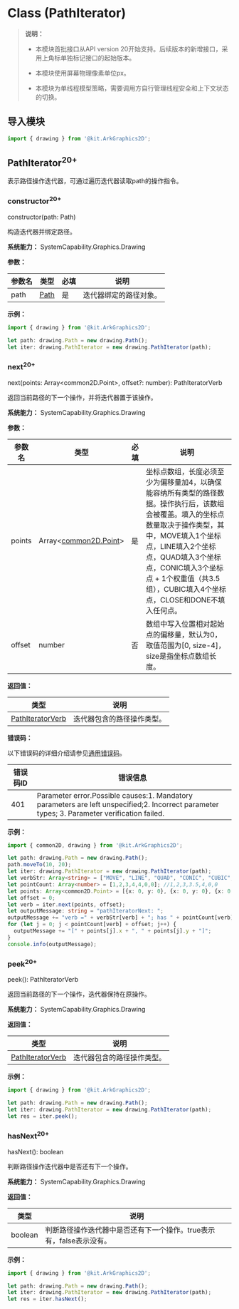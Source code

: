 # Class (PathIterator)

> **说明：**
>
> - 本模块首批接口从API version 20开始支持。后续版本的新增接口，采用上角标单独标记接口的起始版本。
>
> - 本模块使用屏幕物理像素单位px。
>
> - 本模块为单线程模型策略，需要调用方自行管理线程安全和上下文状态的切换。

## 导入模块

```ts
import { drawing } from '@kit.ArkGraphics2D';
```

## PathIterator<sup>20+</sup>

表示路径操作迭代器，可通过遍历迭代器读取path的操作指令。

### constructor<sup>20+</sup>

constructor(path: Path)

构造迭代器并绑定路径。

**系统能力：** SystemCapability.Graphics.Drawing

**参数：**

| 参数名   | 类型                                         | 必填 | 说明                            |
| -------- | -------------------------------------------- | ---- | ------------------------------- |
| path | [Path](arkts-apis-graphics-drawing-Path.md) | 是   | 迭代器绑定的路径对象。                 |

**示例：**

```ts
import { drawing } from '@kit.ArkGraphics2D';

let path: drawing.Path = new drawing.Path();
let iter: drawing.PathIterator = new drawing.PathIterator(path);
```

### next<sup>20+</sup>

next(points: Array<common2D.Point>, offset?: number): PathIteratorVerb

返回当前路径的下一个操作，并将迭代器置于该操作。

**系统能力：** SystemCapability.Graphics.Drawing

**参数：**

| 参数名   | 类型                                         | 必填 | 说明                            |
| -------- | -------------------------------------------- | ---- | ------------------------------- |
| points | Array\<[common2D.Point](js-apis-graphics-common2D.md#point20)>   | 是   | 坐标点数组，长度必须至少为偏移量加4，以确保能容纳所有类型的路径数据。操作执行后，该数组会被覆盖。填入的坐标点数量取决于操作类型，其中，MOVE填入1个坐标点，LINE填入2个坐标点，QUAD填入3个坐标点，CONIC填入3个坐标点 + 1个权重值（共3.5组），CUBIC填入4个坐标点，CLOSE和DONE不填入任何点。 |
| offset | number   | 否   | 数组中写入位置相对起始点的偏移量，默认为0，取值范围为[0, size-4]，size是指坐标点数组长度。 |

**返回值：**

| 类型                  | 说明           |
| --------------------- | -------------- |
| [PathIteratorVerb](arkts-apis-graphics-drawing-e.md#pathiteratorverb20) | 迭代器包含的路径操作类型。 |

**错误码：**

以下错误码的详细介绍请参见[通用错误码](../errorcodes/errorcode-universal.md)。

| 错误码ID | 错误信息 |
| ------- | --------------------------------------------|
| 401 | Parameter error.Possible causes:1. Mandatory parameters are left unspecified;2. Incorrect parameter types; 3. Parameter verification failed. |

**示例：**

```ts
import { common2D, drawing } from '@kit.ArkGraphics2D';

let path: drawing.Path = new drawing.Path();
path.moveTo(10, 20);
let iter: drawing.PathIterator = new drawing.PathIterator(path);
let verbStr: Array<string> = ["MOVE", "LINE", "QUAD", "CONIC", "CUBIC", "CLOSE", "DONE"];
let pointCount: Array<number> = [1,2,3,4,4,0,0]; //1,2,3,3.5,4,0,0
let points: Array<common2D.Point> = [{x: 0, y: 0}, {x: 0, y: 0}, {x: 0, y: 0}, {x: 0, y: 0}];
let offset = 0;
let verb = iter.next(points, offset);
let outputMessage: string = "pathIteratorNext: ";
outputMessage += "verb =" + verbStr[verb] + "; has " + pointCount[verb] + " pairs: ";
for (let j = 0; j < pointCount[verb] + offset; j++) {
  outputMessage += "[" + points[j].x + ", " + points[j].y + "]";
}
console.info(outputMessage);
```

### peek<sup>20+</sup>

peek(): PathIteratorVerb

返回当前路径的下一个操作，迭代器保持在原操作。

**系统能力：** SystemCapability.Graphics.Drawing

**返回值：**

| 类型                  | 说明           |
| --------------------- | -------------- |
| [PathIteratorVerb](arkts-apis-graphics-drawing-e.md#pathiteratorverb20) | 迭代器包含的路径操作类型。 |

**示例：**

```ts
import { drawing } from '@kit.ArkGraphics2D';

let path: drawing.Path = new drawing.Path();
let iter: drawing.PathIterator = new drawing.PathIterator(path);
let res = iter.peek();
```

### hasNext<sup>20+</sup>

hasNext(): boolean

判断路径操作迭代器中是否还有下一个操作。

**系统能力：** SystemCapability.Graphics.Drawing

**返回值：**

| 类型    | 说明           |
| ------- | -------------- |
| boolean | 判断路径操作迭代器中是否还有下一个操作。true表示有，false表示没有。 |

**示例：**

```ts
import { drawing } from '@kit.ArkGraphics2D';

let path: drawing.Path = new drawing.Path();
let iter: drawing.PathIterator = new drawing.PathIterator(path);
let res = iter.hasNext();
```